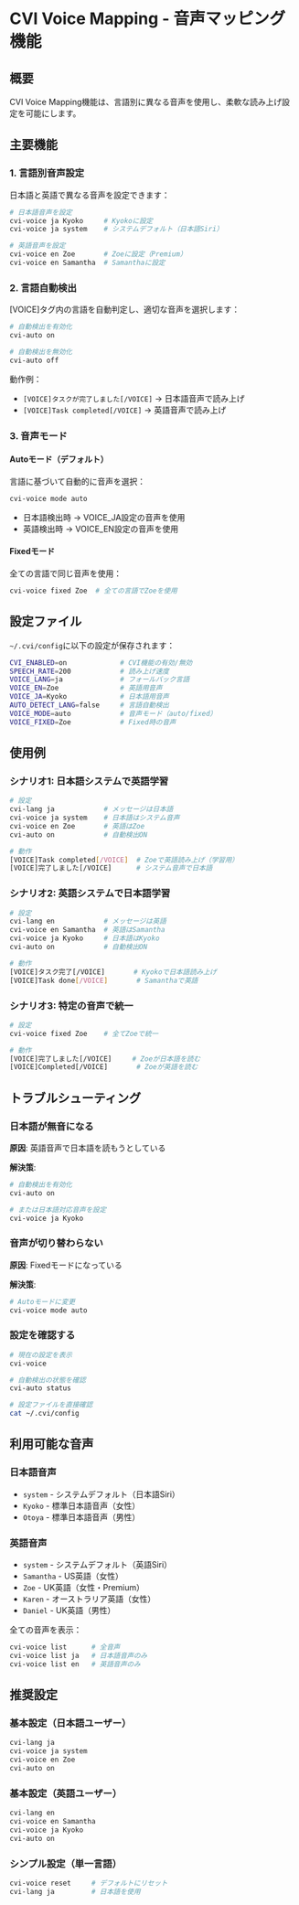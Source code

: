 # CVI Voice Mapping - 音声マッピング機能

## 概要

CVI Voice Mapping機能は、言語別に異なる音声を使用し、柔軟な読み上げ設定を可能にします。

## 主要機能

### 1. 言語別音声設定

日本語と英語で異なる音声を設定できます：

```bash
# 日本語音声を設定
cvi-voice ja Kyoko     # Kyokoに設定
cvi-voice ja system    # システムデフォルト（日本語Siri）

# 英語音声を設定
cvi-voice en Zoe       # Zoeに設定（Premium）
cvi-voice en Samantha  # Samanthaに設定
```

### 2. 言語自動検出

[VOICE]タグ内の言語を自動判定し、適切な音声を選択します：

```bash
# 自動検出を有効化
cvi-auto on

# 自動検出を無効化
cvi-auto off
```

動作例：
- `[VOICE]タスクが完了しました[/VOICE]` → 日本語音声で読み上げ
- `[VOICE]Task completed[/VOICE]` → 英語音声で読み上げ

### 3. 音声モード

#### Autoモード（デフォルト）
言語に基づいて自動的に音声を選択：

```bash
cvi-voice mode auto
```

- 日本語検出時 → VOICE_JA設定の音声を使用
- 英語検出時 → VOICE_EN設定の音声を使用

#### Fixedモード
全ての言語で同じ音声を使用：

```bash
cvi-voice fixed Zoe  # 全ての言語でZoeを使用
```

## 設定ファイル

`~/.cvi/config`に以下の設定が保存されます：

```bash
CVI_ENABLED=on             # CVI機能の有効/無効
SPEECH_RATE=200            # 読み上げ速度
VOICE_LANG=ja              # フォールバック言語
VOICE_EN=Zoe               # 英語用音声
VOICE_JA=Kyoko             # 日本語用音声
AUTO_DETECT_LANG=false     # 言語自動検出
VOICE_MODE=auto            # 音声モード（auto/fixed）
VOICE_FIXED=Zoe            # Fixed時の音声
```

## 使用例

### シナリオ1: 日本語システムで英語学習

```bash
# 設定
cvi-lang ja            # メッセージは日本語
cvi-voice ja system    # 日本語はシステム音声
cvi-voice en Zoe       # 英語はZoe
cvi-auto on            # 自動検出ON

# 動作
[VOICE]Task completed[/VOICE]  # Zoeで英語読み上げ（学習用）
[VOICE]完了しました[/VOICE]      # システム音声で日本語
```

### シナリオ2: 英語システムで日本語学習

```bash
# 設定
cvi-lang en            # メッセージは英語
cvi-voice en Samantha  # 英語はSamantha
cvi-voice ja Kyoko     # 日本語はKyoko
cvi-auto on            # 自動検出ON

# 動作
[VOICE]タスク完了[/VOICE]       # Kyokoで日本語読み上げ
[VOICE]Task done[/VOICE]       # Samanthaで英語
```

### シナリオ3: 特定の音声で統一

```bash
# 設定
cvi-voice fixed Zoe    # 全てZoeで統一

# 動作
[VOICE]完了しました[/VOICE]     # Zoeが日本語を読む
[VOICE]Completed[/VOICE]       # Zoeが英語を読む
```

## トラブルシューティング

### 日本語が無音になる

**原因**: 英語音声で日本語を読もうとしている

**解決策**:
```bash
# 自動検出を有効化
cvi-auto on

# または日本語対応音声を設定
cvi-voice ja Kyoko
```

### 音声が切り替わらない

**原因**: Fixedモードになっている

**解決策**:
```bash
# Autoモードに変更
cvi-voice mode auto
```

### 設定を確認する

```bash
# 現在の設定を表示
cvi-voice

# 自動検出の状態を確認
cvi-auto status

# 設定ファイルを直接確認
cat ~/.cvi/config
```

## 利用可能な音声

### 日本語音声
- `system` - システムデフォルト（日本語Siri）
- `Kyoko` - 標準日本語音声（女性）
- `Otoya` - 標準日本語音声（男性）

### 英語音声
- `system` - システムデフォルト（英語Siri）
- `Samantha` - US英語（女性）
- `Zoe` - UK英語（女性・Premium）
- `Karen` - オーストラリア英語（女性）
- `Daniel` - UK英語（男性）

全ての音声を表示：
```bash
cvi-voice list      # 全音声
cvi-voice list ja   # 日本語音声のみ
cvi-voice list en   # 英語音声のみ
```

## 推奨設定

### 基本設定（日本語ユーザー）
```bash
cvi-lang ja
cvi-voice ja system
cvi-voice en Zoe
cvi-auto on
```

### 基本設定（英語ユーザー）
```bash
cvi-lang en
cvi-voice en Samantha
cvi-voice ja Kyoko
cvi-auto on
```

### シンプル設定（単一言語）
```bash
cvi-voice reset     # デフォルトにリセット
cvi-lang ja         # 日本語を使用
```